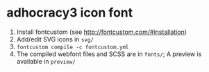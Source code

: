 # adhocracy3 icon font

1.  Install fontcustom (see <http://fontcustom.com/#installation>)
2.  Add/edit SVG icons in `svg/`
3.  `fontcustom compile -c fontcustom.yml`
4.  The compiled webfont files and SCSS are in `fonts/`; A preview is available in `preview/`
